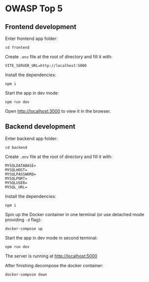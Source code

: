 # OWASP Top 5

## Frontend development

Enter frontend app folder:

`cd frontend`

Create `.env` file at the root of directory and fill it with:

```
VITE_SERVER_URL=http://localhost:5000
```

Install the dependencies:

`npm i`

Start the app in dev mode:

`npm run dev`

Open [http://localhost:3000](http://localhost:3000) to view it in the browser.

## Backend development

Enter backend app folder:

`cd backend`

Create `.env` file at the root of directory and fill it with:

```
MYSQLDATABASE=
MYSQLHOST=
MYSQLPASSWORD=
MYSQLPORT=
MYSQLUSER=
MYSQL_URL=
```

Install the dependencies:

`npm i`

Spin up the Docker container in one terminal (or use detached mode providing `-d` flag):

`docker-compose up`

Start the app in dev mode in second terminal:

`npm run dev`

The server is running at [http://localhost:5000](http://localhost:5000)

After finishing decompose the docker container:

`docker-compose down`
